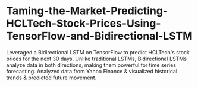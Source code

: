 # Taming-the-Market-Predicting-HCLTech-Stock-Prices-Using-TensorFlow-and-Bidirectional-LSTM
Leveraged a Bidirectional LSTM on TensorFlow to predict HCLTech's stock prices for the next 30 days.  Unlike traditional LSTMs, Bidirectional LSTMs analyze data in both directions, making them powerful for time series forecasting. Analyzed data from Yahoo Finance &amp; visualized historical trends &amp; predicted future movement.
